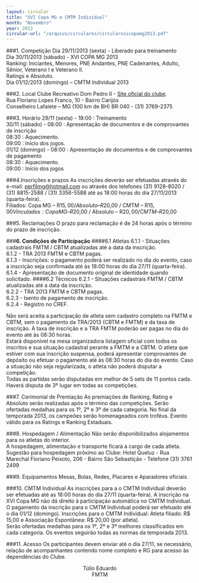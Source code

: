```yaml
---
layout: circular
title: "XVI Copa MG e CMTM Individual"
month: "Novembro"
year: 2013
circular-url: "/arquivo/circulares/circularxvicopamg2013.pdf"
---
```


###1. Competição
Dia 29/11/2013 (sexta) - Liberado para treinamento<br/>
Dia 30/11/2013 (sábado) - XVI COPA MG 2013<br/>
Ranking: Iniciantes, Menores, PNE Andantes, PNE Cadeirantes, Adulto, Sênior, Veterano I e Veterano II.<br/>
Ratings e Absoluto.<br/>
Dia 01/12/2013 (domingo) – CMTM Individual 2013

###2. Local
Clube Recreativo Dom Pedro II - [Site oficial do clube](http://www.clubedompedroii.com.br/ "Site oficial do clube"). <br/>
Rua Floriano Lopes Franco, 10 - Bairro Carijós <br/>
Conselheiro Lafaiete – MG (100 km de BH) BR 040 - (31) 3769-2375<br/>

###3. Horário
29/11 (sexta) - 18:00 : Treinamento<br/>
30/11 (sábado) - 08:00 : Apresentação de documentos e de comprovantes de inscrição<br/>
08:30 : Aquecimento.<br/>
09:00 : Início dos jogos.<br/>
01/12 (domingo) - 08:00 : Apresentação de documentos e de comprovantes de pagamento<br/>
08:30 : Aquecimento. <br/>
09:00 : Início dos jogos

###4.Inscrições e prazos
As inscrições deverão ser efetuadas através do e-mail: perfilmg@hotmail.com ou através dos telefones (31) 9128-8020 / (31) 8815-2588 / (31) 3356-5588 até as 18:00 horas do dia 27/11/2013 (quarta-feira).<br/>
Filiados: Copa MG – R$15,00 / Absoluto – R$20,00 / CMTM – R$15,00 Vinculados: Copa MG – R$20,00 / Absoluto – R$20,00 / CMTM – R$20,00

###5. Reclamações
O prazo para reclamação é de 24 horas após o término do prazo de inscrição.

###**6. Condições de Participação**
####6.1 Atletas
  6.1.1 - Situações cadastrais FMTM / CBTM atualizadas até a data da inscrição.<br/>
  6.1.2 - TRA 2013 FMTM e CBTM pagas.<br/>
  6.1.3 - Inscrições: o pagamento poderá ser realizado no dia do evento, caso a inscrição seja confirmada até às 18:00 horas do dia 27/11 (quarta-feira).<br/>
  6.1.4 - Apresentação de documento original de identidade quando solicitado.
####6.2 Técnicos
  6.2.1 - Situações cadastrais FMTM / CBTM atualizadas até a data da inscrição.<br/>
  6.2.2 - TRA 2013 FMTM e CBTM pagas.<br/>
  6.2.3 - Isento de pagamento de inscrição.<br/>
  6.2.4 - Registro no CREF.

Não será aceita a participação de atleta sem cadastro completo na FMTM e
CBTM, sem o pagamento da TRA/2013 (CBTM e FMTM) e da taxa de inscrição. A
taxa de inscrição e a TRA FMTM poderão ser pagas no dia do evento até às
08:30 horas. <br/>
Estará disponível na mesa organizadora listagem oficial com todos os inscritos e
sua situação cadastral perante a FMTM e a CBTM. O atleta que estiver com sua
inscrição suspensa, poderá apresentar comprovantes de depósito ou efetuar o
pagamento até às 08:30 horas do dia do evento. Caso a situação não seja
regularizada, o atleta não poderá disputar a competição. <br/>
Todas as partidas serão disputadas em melhor de 5 sets de 11 pontos cada.
Haverá disputa de 3º lugar em todas as competições.

###7. Cerimonial de Premiação
As premiações de Ranking, Rating e Absoluto serão realizadas após o término das competições. Serão ofertadas medalhas para os 1º, 2º e 3º de cada categoria. No final da temporada 2013, os campeões serão homenageados com troféus. Evento válido para os Ratings e Ranking Estaduais.

###8. Hospedagem / Alimentação
Não serão disponibilizados alojamentos para os atletas do interior.<br/>
A hospedagem, alimentação e transporte ficará a cargo de cada atleta. Sugestão para hospedagem próximo ao Clube: Hotel Queluz - Rua Marechal Floriano Peixoto, 206 - Bairro São Sebastição - Telefone (31) 3761 2499

###9. Equipamentos
Mesas, Bolas, Redes, Placares e Aparadores oficiais.

###10. CMTM Individual
As inscrições para a o CMTM Individual deverão ser efetuadas até as 18:00 horas do dia 27/11 (quarta-feira). A inscrição na XVI Copa MG não dá direito à participação automática no CMTM Individual.<br/>
O pagamento da inscrição para o CMTM Individual poderá ser efetuado até o dia 01/12 (domingo). Inscrições para o CMTM Individual: Atleta filiado: R$ 15,00 e Associação Espontânea: R$ 20,00 (por atleta).<br/>
Serão ofertadas medalhas para os 1º, 2º e 3º melhores classificados em cada categoria. Os eventos seguirão todas as normas da temporada 2013.

###11. Acesso
Os participantes devem enviar até o dia 27/11, se necessário, relação de acompanhantes contendo nome completo e RG para acesso às dependências do Clube.

<center>
  Túlio Eduardo <br/>
  FMTM
</center>

